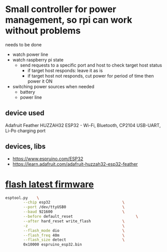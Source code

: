 # Small controller for power management, so rpi can work without problems

needs to be done
- watch power line
- watch raspberry pi state
    - send requests to a specific port and host to check target host status
        - if target host responds: leave it as is
        - if target host not responds, cut power for period of time then power it ON
- switching power sources when needed
    - battery
    - power line

## device used

Adafruit Feather HUZZAH32 ESP32 - Wi-Fi, Bluetooth, CP2104 USB-UART, Li-Po charging port

## devices, libs
- https://www.espruino.com/ESP32
- https://learn.adafruit.com/adafruit-huzzah32-esp32-feather

# [flash latest firmware](https://www.espruino.com/binaries/travis/master/espruino_esp32.bin)

```bash
esptool.py    \
        --chip esp32                                \
        --port /dev/ttyUSB0                         \
        --baud 921600                               \
        --before default_reset                            \
        --after hard_reset write_flash              \
        -z                                          \
        --flash_mode dio                            \
        --flash_freq 40m                            \
        --flash_size detect                         \
        0x10000 espruino_esp32.bin
```
